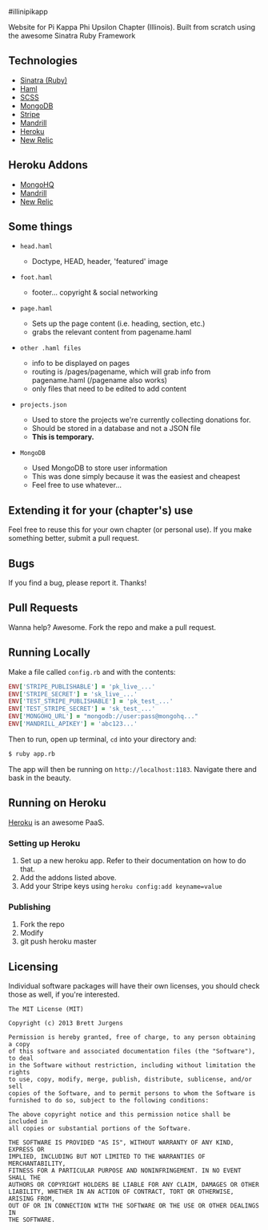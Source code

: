#illinipikapp

Website for Pi Kappa Phi Upsilon Chapter (Illinois). Built from scratch using the awesome Sinatra Ruby Framework

## Technologies
  * [Sinatra (Ruby)](http://sinatrarb.com "Sinatra")
  * [Haml](http://haml.info/ "Haml")
  * [SCSS](http://sass-lang.com "SCSS")
  * [MongoDB](http://mongodb.org "MongoDB")
  * [Stripe](http://stripe.com "Stripe")
  * [Mandrill](http://mandrill.com "Mandrill")
  * [Heroku](http://heroku.com "Heroku")
  * [New Relic](http://newrelic.com "New Relic")

## Heroku Addons
  * [MongoHQ](https://addons.heroku.com/mongohq "MongoHQ Heroku Addon")
  * [Mandrill](https://addons.heroku.com/mandrill "Mandrill Heroku Addon")
  * [New Relic](https://addons.heroku.com/newrelic "New Relic Heroku Addon")

## Some things

  * `head.haml`
      * Doctype, HEAD, header, 'featured' image
      
  * `foot.haml`
    * footer... copyright & social networking
    
  * `page.haml` 
    * Sets up the page content (i.e. heading, section, etc.)
    * grabs the relevant content from pagename.haml

  * `other .haml files`
    * info to be displayed on pages
    * routing is /pages/pagename, which will grab info from pagename.haml (/pagename also works)
    * only files that need to be edited to add content

  * `projects.json`
    * Used to store the projects we're currently collecting donations for.
    * Should be stored in a database and not a JSON file
    * **This is temporary.**

  * `MongoDB`
    * Used MongoDB to store user information
    * This was done simply because it was the easiest and cheapest
    * Feel free to use whatever...

## Extending it for your (chapter's) use

Feel free to reuse this for your own chapter (or personal use). If you make something better, submit a pull request.

## Bugs

If you find a bug, please report it. Thanks!

## Pull Requests

Wanna help? Awesome. Fork the repo and make a pull request.

## Running Locally

Make a file called `config.rb` and with the contents:
    
  ```ruby
  ENV['STRIPE_PUBLISHABLE'] = 'pk_live_...'
  ENV['STRIPE_SECRET'] = 'sk_live_...'
  ENV['TEST_STRIPE_PUBLISHABLE'] = 'pk_test_...'
  ENV['TEST_STRIPE_SECRET'] = 'sk_test_...'
  ENV['MONGOHQ_URL'] = "mongodb://user:pass@mongohq..."
  ENV['MANDRILL_APIKEY'] = 'abc123...'
  ```

Then to run, open up terminal, `cd` into your directory and:

  ```bash
  $ ruby app.rb
  ```

The app will then be running on `http://localhost:1183`. Navigate there and bask in the beauty.


## Running on Heroku
[Heroku](http://heroku.com "Heroku") is an awesome PaaS.

### Setting up Heroku
  1. Set up a new heroku app. Refer to their documentation on how to do that.
  2. Add the addons listed above.
  3. Add your Stripe keys using `heroku config:add keyname=value`

### Publishing
  1. Fork the repo
  2. Modify
  3. git push heroku master

## Licensing

  Individual software packages will have their own licenses, you should check those as well, if you're interested.

    The MIT License (MIT)

    Copyright (c) 2013 Brett Jurgens

    Permission is hereby granted, free of charge, to any person obtaining a copy
    of this software and associated documentation files (the "Software"), to deal
    in the Software without restriction, including without limitation the rights
    to use, copy, modify, merge, publish, distribute, sublicense, and/or sell
    copies of the Software, and to permit persons to whom the Software is
    furnished to do so, subject to the following conditions:

    The above copyright notice and this permission notice shall be included in
    all copies or substantial portions of the Software.

    THE SOFTWARE IS PROVIDED "AS IS", WITHOUT WARRANTY OF ANY KIND, EXPRESS OR
    IMPLIED, INCLUDING BUT NOT LIMITED TO THE WARRANTIES OF MERCHANTABILITY,
    FITNESS FOR A PARTICULAR PURPOSE AND NONINFRINGEMENT. IN NO EVENT SHALL THE
    AUTHORS OR COPYRIGHT HOLDERS BE LIABLE FOR ANY CLAIM, DAMAGES OR OTHER
    LIABILITY, WHETHER IN AN ACTION OF CONTRACT, TORT OR OTHERWISE, ARISING FROM,
    OUT OF OR IN CONNECTION WITH THE SOFTWARE OR THE USE OR OTHER DEALINGS IN
    THE SOFTWARE.